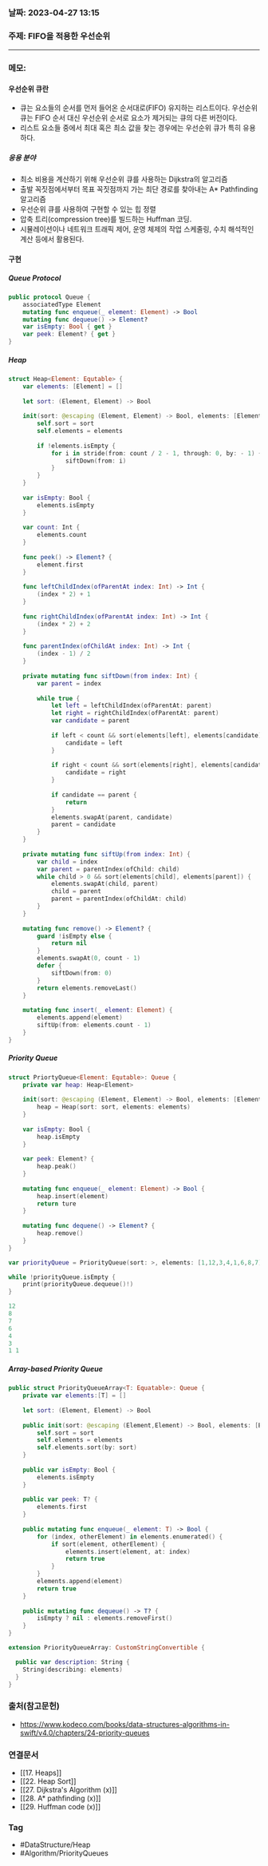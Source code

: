 ### 날짜: 2023-04-27 13:15

### 주제: FIFO을 적용한 우선순위
---
### 메모: 
#### 우선순위 큐란 
- 큐는 요소들의 순서를 먼저 들어온 순서대로(FIFO) 유지하는 리스트이다. 우선순위 큐는 FIFO 순서 대신 우선순위 순서로 요소가 제거되는 큐의 다른 버전이다. 
- 리스트 요소들 중에서 최대 혹은 최소 값을 찾는 경우에는 우선순위 큐가 특히 유용하다. 
##### 응용 분야
- 최소 비용을 계산하기 위해 우선순위 큐를 사용하는 Dijkstra의 알고리즘 
- 출발 꼭짓점에서부터 목표 꼭짓점까지 가는 최단 경로를 찾아내는 A* Pathfinding 알고리즘 
- 우선순위 큐를 사용하여 구현할 수 있는 힙 정렬
- 압축 트리(compression tree)를 빌드하는 Huffman 코딩. 
- 시뮬레이션이나 네트워크 트래픽 제어, 운영 체제의 작업 스케줄링, 수치 해석적인 계산 등에서 활용된다. 
#### 구현 
##### Queue Protocol 
~~~ swift 
public protocol Queue { 
	associatedType Element
	mutating func enqueue(_ element: Element) -> Bool 
	mutating func dequeue() -> Element? 
	var isEmpty: Bool { get }
	var peek: Element? { get }
}
~~~
##### Heap
~~~ swift 
struct Heap<Element: Equtable> { 
	var elements: [Element] = [] 
	
	let sort: (Element, Element) -> Bool
	
	init(sort: @escaping (Element, Element) -> Bool, elements: [Element] = [] ) { 
		self.sort = sort 
		self.elements = elements
		
		if !elements.isEmpty { 
			for i in stride(from: count / 2 - 1, through: 0, by: - 1) { 
				siftDown(from: i)
			}
		}
	}
	
	var isEmpty: Bool { 
		elements.isEmpty 
	} 
	
	var count: Int { 
		elements.count
	}
	
	func peek() -> Element? { 
		element.first 
	}
	
	func leftChildIndex(ofParentAt index: Int) -> Int { 
		(index * 2) + 1 
	}
	
	func rightChildIndex(ofParentAt index: Int) -> Int { 
		(index * 2) + 2
	}
	
	func parentIndex(ofChildAt index: Int) -> Int { 
		(index - 1) / 2
	}
	
	private mutating func siftDown(from index: Int) { 
		var parent = index 
		
		while true { 
			let left = leftChildIndex(ofParentAt: parent)
			let right = rightChildIndex(ofParentAt: parent)
			var candidate = parent
			
			if left < count && sort(elements[left], elements[candidate]) { 
				candidate = left 
			}
		
			if right < count && sort(elements[right], elements[candidate]) { 
				candidate = right
			}
			
			if candidate == parent { 
				return 
			}
			elements.swapAt(parent, candidate)
			parent = candidate 
		}
	}
	
	private mutating func siftUp(from index: Int) { 
		var child = index 
		var parent = parentIndex(ofChild: child)
		while child > 0 && sort(elements[child], elements[parent]) { 
			elements.swapAt(child, parent)
			child = parent
			parent = parentIndex(ofChildAt: child)
		}
	}
	
	mutating func remove() -> Element? { 
		guard !isEmpty else { 
			return nil 
		}
		elements.swapAt(0, count - 1)
		defer { 
			siftDown(from: 0)
		}
		return elements.removeLast()
	}
	
	mutating func insert(_ element: Element) { 
		elements.append(element)
		siftUp(from: elements.count - 1)
	}
}
~~~
##### Priority Queue
~~~ Swift 
struct PriortyQueue<Element: Equtable>: Queue { 
	private var heap: Heap<Element> 
	
	init(sort: @escaping (Element, Element) -> Bool, elements: [Element] = []) { 
		heap = Heap(sort: sort, elements: elements)
	}
	
	var isEmpty: Bool { 
		heap.isEmpty
	} 
	
	var peek: Element? { 
		heap.peak()
	} 
	
	mutating func enqueue(_ element: Element) -> Bool { 
		heap.insert(element)
		return ture
	}
	
	mutating func dequene() -> Element? { 
		heap.remove() 
	}
}
~~~
~~~ swift 
var priorityQueue = PriorityQueue(sort: >, elements: [1,12,3,4,1,6,8,7]) 

while !priorityQueue.isEmpty {  
	print(priorityQueue.dequeue()!) 
}

12 
8 
7 
6 
4 
3 
1 1
~~~
##### Array-based Priority Queue
~~~ swift 
public struct PriorityQueueArray<T: Equatable>: Queue {
    private var elements:[T] = []
    
    let sort: (Element, Element) -> Bool
    
    public init(sort: @escaping (Element,Element) -> Bool, elements: [Element] = []) {
        self.sort = sort
        self.elements = elements
        self.elements.sort(by: sort)
    }
    
    public var isEmpty: Bool {
        elements.isEmpty
    }
    
    public var peek: T? {
        elements.first
    }
    
    public mutating func enqueue(_ element: T) -> Bool {
        for (index, otherElement) in elements.enumerated() {
            if sort(element, otherElement) {
                elements.insert(element, at: index)
                return true
            }
        }
        elements.append(element)
        return true
    }
    
    public mutating func dequeue() -> T? {
        isEmpty ? nil : elements.removeFirst()
    }
}

extension PriorityQueueArray: CustomStringConvertible {

  public var description: String {
    String(describing: elements)
  }
}
~~~

### 출처(참고문헌) 
- https://www.kodeco.com/books/data-structures-algorithms-in-swift/v4.0/chapters/24-priority-queues

### 연결문서 
- [[17. Heaps]]
- [[22. Heap Sort]]
- [[27. Dijkstra's Algorithm (x)]]
- [[28. A* pathfinding (x)]]
- [[29. Huffman code (x)]]

### Tag
- #DataStructure/Heap 
- #Algorithm/PriorityQueues